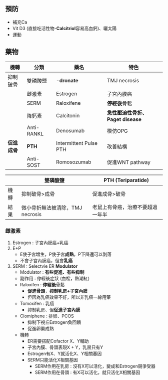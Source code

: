 ## 預防
- 補充Ca
- Vit D3 (直接吃活性物-**Calcitriol**容易高血鈣)、曬太陽
- 運動
## 藥物
| 機轉     | 分類       | 藥名                   | 特色           |
|----------|------------|------------------------|----------------|
| 抑制破骨 | 雙磷酸鹽   | -**dronate**               | TMJ necrosis   |
|          | 雌激素     | Estrogen               | 子宮內膜癌     |
|          | SERM       | Raloxifene             | **停經後**骨鬆      |
|          | 降鈣素     | Calcitonin             | **急性壓迫性骨折、Paget disease**|
|          | Anti-RANKL | Denosumab              | 模仿OPG       |
| **促進成骨** | **PTH**        | Intermittent Pulse PTH | 改善結構       |
|          | Anti-SOST| Romosozumab       |   促進WNT pathway       |

|      | 雙磷酸鹽                         | PTH (Teriparatide)            |
|------|----------------------------------|------------------------------|
| 機轉 | 抑制破骨>成骨                    | 促進成骨>破骨                  |
| 結果 | 微小骨折無法被清除，TMJ necrosis | 老鼠上有骨癌，治療不要超過一年半 |
### 雌激素
1. Estrogen : 子宮內膜癌+乳癌
2. E+P
	- E使子宮增生，P使子宮**成熟**，P下降還可以剝落
	- 不會子宮內膜癌，但會**乳癌**
3. SERM : Selectvie ER **Modulator**
	- Modulator : **有些促進、有些抑制**
	- 副作用 : 停經後症狀 (血栓，熱潮紅)
	- Raloxifen : **停經後**骨鬆
		- **促進骨頭**，**抑制乳房+子宮內膜**
		- 但因為乳癌效果不好，所以非乳癌一線用藥
	- Tomoxifen : 乳癌
		- 抑制乳房、但**促進子宮內膜**
	- Clomiphene : 排卵、PCOS
		- 抑制下視丘Estrogen負回饋
		- 促進卵巢成熟
	- 機轉
		- ER需要搭配Cofactor X、Y輔助
		- 子宮內膜、骨頭表現X + Y，乳房只有Y
		- Estrogen有X、Y就活化X、Y相關基因
		- SERM只能活化X相關基因
			- SERM作用在乳房 : 沒有X可以活化，變成和Estrogen競爭受器
			- SERM作用在骨頭 : 有X可以活化，就只活化X相關基因

